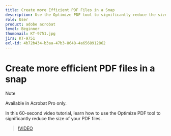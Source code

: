 ```yaml
---
title: Create more Efficient PDF Files in a Snap
description: Use the Optimize PDF tool to significantly reduce the size of your PDF files
role: User
product: adobe acrobat
level: Beginner
thumbnail: KT-9751.jpg
jira: KT-9751
exl-id: 4b72b434-b3aa-47b3-8648-4a6568912862
---
```

# Create more efficient PDF files in a snap

>[!NOTE]
>
>Available in Acrobat Pro only.

In this 60-second video tutorial, learn how to use the Optimize PDF tool to significantly reduce the size of your PDF files.

>[!VIDEO](https://video.tv.adobe.com/v/340077?quality=12&learn=on&hidetitle=true)
